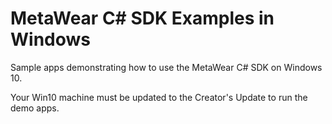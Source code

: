 # MetaWear C# SDK Examples in Windows

Sample apps demonstrating how to use the MetaWear C# SDK on Windows 10.  

Your Win10 machine must be updated to the Creator's Update to run 
the demo apps.
